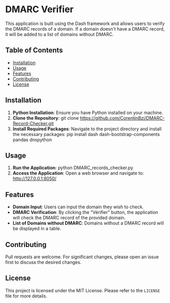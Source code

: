 # DMARC Verifier

This application is built using the Dash framework and allows users to verify the DMARC records of a domain. If a domain doesn't have a DMARC record, it will be added to a list of domains without DMARC.

## Table of Contents
- [Installation](#installation)
- [Usage](#usage)
- [Features](#features)
- [Contributing](#contributing)
- [License](#license)

## Installation

1. **Python Installation**: Ensure you have Python installed on your machine.
2. **Clone the Repository**: git clone https://github.com/CorentinBzi/DMARC-Record-Checker.git
3. **Install Required Packages**:
Navigate to the project directory and install the necessary packages: pip install dash dash-bootstrap-components pandas dnspython

## Usage

1. **Run the Application**: python DMARC_records_checker.py
2. **Access the Application**:
Open a web browser and navigate to: http://127.0.0.1:8050/

## Features

- **Domain Input**: Users can input the domain they wish to check.
- **DMARC Verification**: By clicking the "Vérifier" button, the application will check the DMARC record of the provided domain.
- **List of Domains without DMARC**: Domains without a DMARC record will be displayed in a table.

## Contributing

Pull requests are welcome. For significant changes, please open an issue first to discuss the desired changes.

## License

This project is licensed under the MIT License. Please refer to the `LICENSE` file for more details.
